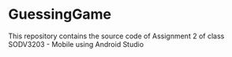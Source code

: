 # GuessingGame
This repository contains the source code of Assignment 2 of class SODV3203 - Mobile using Android Studio
